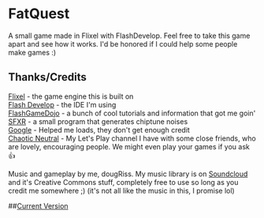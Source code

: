 # FatQuest
A small game made in Flixel with FlashDevelop. Feel free to take this game apart and see how it works. I'd be honored if I could help some people make games :)

Thanks/Credits
-----------
[Flixel](http://flixel.org) - the game engine this is built on  
[Flash Develop](http://www.flashdevelop.org/) - the IDE I'm using  
[FlashGameDojo](http://flashgamedojo.com) - a bunch of cool tutorials and information that got me goin'  
[SFXR](www.drpetter.se/project_sfxr.html) - a small program that generates chiptune noises  
[Google](http://google.com/) - Helped me loads, they don't get enough credit  
[Chaotic Neutral](https://www.youtube.com/channel/UCNz5nxTt0r64Wjg7HfkebAg) - My Let's Play channel I have with some close friends, who are lovely, encouraging people. We might even play your games if you ask :+1:   

Music and gameplay by me, dougRiss. My music library is on [Soundcloud](http://soundcloud.com/auxadome) and it's Creative Commons stuff, completely free to use so long as you credit me somewhere ;) (it's not all like the music in this, I promise lol)

##[Current Version](https://github.com/dougRiss/FatQuest/wiki/Version-History)
